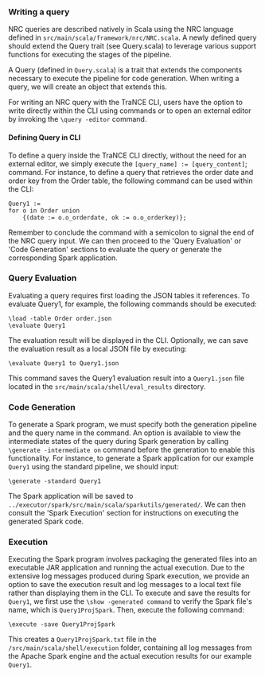 ### Writing a query

NRC queries are described natively in Scala using the NRC language defined in `src/main/scala/framework/nrc/NRC.scala`. 
A newly defined query should extend the Query trait (see Query.scala) to leverage various support functions for executing the 
stages of the pipeline. 

A Query (defined in `Query.scala`) is a trait that extends the components necessary 
to execute the pipeline for code generation. When writing a query, we will create 
an object that extends this. 

For writing an NRC query with the TraNCE CLI, users have the option to write directly within the CLI 
using commands or to open an external editor by invoking the `\query -editor` command.

#### Defining Query in CLI

To define a query inside the TraNCE CLI directly, without the need for an external editor, 
we simply execute the `[query_name] := [query_content]`; command. For instance, to define a query that retrieves the order 
date and order key from the Order table, the following command can be used within the CLI:
```
Query1 := 
for o in Order union
    {(date := o.o_orderdate, ok := o.o_orderkey)};
```

Remember to conclude the command with a semicolon to signal the end of the NRC query input. 
We can then proceed to the 'Query Evaluation' or 'Code Generation' sections to evaluate the 
query or generate the corresponding Spark application.

### Query Evaluation

Evaluating a query requires first loading the JSON tables it references. To evaluate Query1, for example, the following commands should be executed:
```
\load -table Order order.json
\evaluate Query1
```

The evaluation result will be displayed in the CLI. Optionally, we can save the evaluation result as a local JSON file by executing:
```
\evaluate Query1 to Query1.json
```
This command saves the Query1 evaluation result into a `Query1.json` file located in the `src/main/scala/shell/eval_results` directory.
### Code Generation

To generate a Spark program, we must specify both the generation pipeline and the query name in the command. 
An option is available to view the intermediate states of the query during Spark generation by calling `\generate -intermediate on` command before the generation to enable this functionality. 
For instance, to generate a Spark application for our example `Query1` using the standard pipeline, we should input:
```
\generate -standard Query1
```

The Spark application will be saved to `../executor/spark/src/main/scala/sparkutils/generated/`. We can then consult the 'Spark Execution' section for instructions on executing the generated Spark code.
### Execution

Executing the Spark program involves packaging the generated files into an executable JAR application and running the actual execution. 
Due to the extensive log messages produced during Spark execution, we provide an option to save the execution result and log messages 
to a local text file rather than displaying them in the CLI. To execute and save the results for `Query1`, 
we first use the `\show -generated command` to verify the Spark file's name, which is `Query1ProjSpark`. 
Then, execute the following command:

```
\execute -save Query1ProjSpark
```

This creates a `Query1ProjSpark.txt` file in the `/src/main/scala/shell/execution` folder, containing all log messages from the Apache Spark engine and the actual execution results for our example `Query1`.